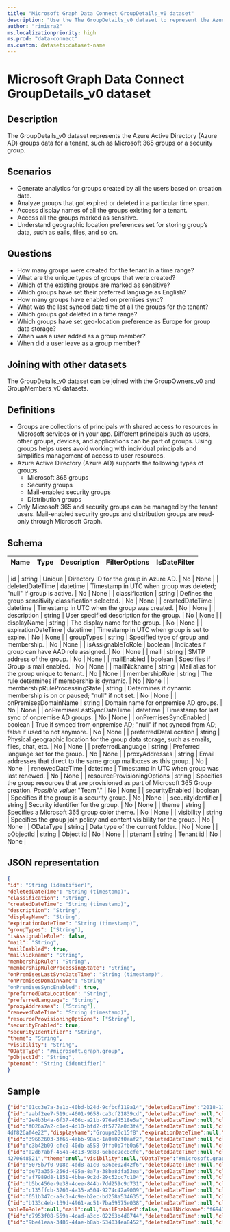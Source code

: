 ```yaml
---
title: "Microsoft Graph Data Connect GroupDetails_v0 dataset"
description: "Use the The GroupDetails_v0 dataset to represent the Azure Active Directory (Azure AD) groups data for a tenant."
author: "rimisra2"
ms.localizationpriority: high
ms.prod: "data-connect"
ms.custom: datasets:dataset-name
---
```


# Microsoft Graph Data Connect GroupDetails_v0 dataset

## Description

The GroupDetails_v0 dataset represents the Azure Active Directory (Azure AD) groups data for a tenant, such as Microsoft 365 groups or a security group. 

## Scenarios

- Generate analytics for groups created by all the users based on creation date.
- Analyze groups that got expired or deleted in a particular time span.
- Access display names of all the groups existing for a tenant.
- Access all the groups marked as sensitive.
- Understand geographic location preferences set for storing group’s data, such as eails, files, and so on.

## Questions

- How many groups were created for the tenant in a time range?
- What are the unique types of groups that were created?
- Which of the existing groups are marked as sensitive?
- Which groups have set their preferred language as English?
- How many groups have enabled on premises sync?
- What was the last synced date time of all the groups for the tenant?
- Which groups got deleted in a time range?
- Which groups have set geo-location preference as Europe for group data storage?
- When was a user added as a group member?
- When did a user leave as a group member?

## Joining with other datasets

The GroupDetails_v0 dataset can be joined with the GroupOwners_v0 and GroupMembers_v0 datasets.

## Definitions

- Groups are collections of principals with shared access to resources in Microsoft services or in your app. Different principals such as users, other groups, devices, and applications can be part of groups. Using groups helps users avoid working with individual principals and simplifies management of access to user resources.
- Azure Active Directory (Azure AD) supports the following types of groups.
  - Microsoft 365 groups
  - Security groups
  - Mail-enabled security groups
  - Distribution groups
- Only Microsoft 365 and security groups can be managed by the tenant users. Mail-enabled security groups and distribution groups are read-only through Microsoft Graph.


## Schema

|  Name  |  Type  |  Description  |  FilterOptions  |  IsDateFilter  | 
| ----------- | ----------- | ----------- | ----------- | ----------- |

| id  |	string  |	Unique | Directory ID for the group in Azure AD. |	No |	None |
| deletedDateTime |	datetime |	Timestamp in UTC when group was deleted; "null" if group is active. |	No |	None |
| classification |	string |	Defines the group sensitivity classification selected. |	No |	None |
| createdDateTime |	datetime |	Timestamp in UTC when the group was created. |	No |	None |
| description |	string |	User specified description for the group. |	No |	None |
| displayName |	string |	The display name for the group. |	No	| None |
| expirationDateTime |	datetime |	Timestamp in UTC when group is set to expire. |	No |	None |
| groupTypes |	string |	Specified type of group and membership. |	No |	None |
| isAssignableToRole |	boolean |	Indicates if group can have AAD role assigned. |	No |	None |
| mail |	string |	SMTP address of the group.  |	No |	None |
| mailEnabled |	boolean |	Specifies if Group is mail enabled. |	No |	None |
| mailNickname |	string |	Mail alias for the group unique to tenant. |	No |	None |
| membershipRule |	string |	The rule determines if membership is dynamic. |	No |	None |
| membershipRuleProcessingState |	string |	Determines if dynamic membership is on or paused; "null" if not set. | No |	None |
| onPremisesDomainName	| string |	Domain name for onpremise AD groups. |	No |	None |
| onPremisesLastSyncDateTime |	datetime |	Timestamp for last sync of onpremise AD groups.	| No |	None |
| onPremisesSyncEnabled |	boolean |	True if synced from onpremise AD; "null" if not synced from AD; false if used to not anymore. |	No | None |
| preferredDataLocation |	string |	Physical geographic location for the group data storage, such as emails, files, chat, etc. |	No |	None |
| preferredLanguage |	string |	Preferred language set for the group. |	No |	None |
| proxyAddresses |	string |	Email addresses that direct to the same group mailboxes as this group. |	No |	None |
| renewedDateTime |	datetime |	Timestamp in UTC when group was last renewed. |	No |	None |
| resourceProvisioningOptions |	string |	Specifies the group resources that are provisioned as part of Microsoft 365 Group creation. *Possible value:* \"Team\"." |	No |	None |
| securityEnabled |	boolean |	Specifies if the group is a security group. |	No |	None |
| securityIdentifier |	string |	Security identifier for the group. |	No |	None |
| theme	| string |	Specifies a Microsoft 365 group color theme. |	No |	None |
| visibility |	string |	Specifies the group join policy and content visibility for the group. |	No |	None |
| ODataType |	string |  	Data type of the current folder. |	No |	None |
| pObjectId |	string |  	Object id |	No |	None |
| ptenant |	string |  	Tenant id |	No |	None |

## JSON representation

```json
{
"id": "String (identifier)",
"deletedDateTime": "String (timestamp)",
"classification": "String",
"createdDateTime": "String (timestamp)",
"description": "String",
"displayName": "String",
"expirationDateTime": "String (timestamp)",
"groupTypes": ["String"],
"isAssignableRole": false,
"mail": "String",
"mailEnabled": true,
"mailNickname": "String",
"membershipRule": "String",
"membershipRuleProcessingState": "String",
"onPremisesLastSyncDateTime": "String (timestamp)",
"onPremisesDomainName": "String"
"onPremisesSyncEnabled": true,
"preferredDataLocation": "String",
"preferredLanguage": "String",
"proxyAddresses": ["String"],
"renewedDateTime": "String (timestamp)",
"resourceProvisioningOptions": ["String"],
"securityEnabled": true,
"securityIdentifier": "String",
"theme": "String",
"visibility": "String",
"ODataType": "#microsoft.graph.group",
"pObjectId": "String",
"ptenant": "String (identifier)"
}
```

## Sample 

```json 
{"id":"01cc3e7a-3e1b-40bd-b24d-9cfbcf119a14","deletedDateTime":"2018-11-07T14:37:21Z","classification":"Confidential","createdDateTime":"2021-10-20T07:30:46Z","description":null,"displayName":"DeniedUsersForSdfDvtGen2","expirationDateTime":"2021-10-12T08:38:59Z","groupTypes":[],"isAssignableToRole":”False”,"mail":"deniedusersforsdfdvtgen2@contosotest4.onmicrosoft.com","mailEnabled":true,"mailNickname":"deniedusersforsdfdvtgen2","membershipRule": "(user.userType -eq \"Guest\") or (user.extensionAttribute2 -in [\"50\",\"53\",\"90\",\"91\",\"92\",\"93\"])","membershipRuleProcessingState":”On”,"onPremisesDomainName":"redmond.corp.microsoft.com","onPremisesLastSyncDateTime": "2022-07-11T03:18:28Z","onPremisesSyncEnabled":”True”,"preferredDataLocation":”NAM”,"preferredLanguage":”En-US”,"proxyAddresses":["SMTP:deniedusersforsdfdvtgen2@contosotest4.onmicrosoft.com"],"renewedDateTime":"2021-10-20T07:30:46Z","resourceProvisioningOptions":[],"securityEnabled":true,"securityIdentifier":"S-1-12-1-30162554-1086144027-4221324722-345641423","theme":”Blue”,"visibility":null,"ODataType":"#microsoft.graph.group","pObjectId":"01cc3e7a-3e1b-40bd-b24d-9cfbcf119a14","ptenant":"537d6c63-efb6-4922-8643-17921eb1b0dd"}
{"id":"aabf2ee7-519c-4601-9658-ca3cf21839cd","deletedDateTime":null,"classification":null,"createdDateTime":"2021-03-31T19:23:26Z","description":null,"displayName":"AllowedUsersForPdtDvtUK","expirationDateTime":null,"groupTypes":[],"isAssignableToRole":null,"mail":"AllowedUsersForPdtDvtUK@contosotest4.onmicrosoft.com","mailEnabled":true,"mailNickname":"AllowedUsersForPdtDvtUK","membershipRule":null,"membershipRuleProcessingState":null,"onPremisesDomainName":null,"onPremisesLastSyncDateTime":null,"onPremisesSyncEnabled":null,"preferredDataLocation":null,"preferredLanguage":null,"proxyAddresses":["SMTP:AllowedUsersForPdtDvtUK@contosotest4.onmicrosoft.com"],"renewedDateTime":"2021-03-31T19:23:26Z","resourceProvisioningOptions":[],"securityEnabled":true,"securityIdentifier":"S-1-12-1-2864656103-1174491548-1019893910-3443071218","theme":null,"visibility":null,"ODataType":"#microsoft.graph.group","pObjectId":"aabf2ee7-519c-4601-9658-ca3cf21839cd","ptenant":"537d6c63-efb6-4922-8643-17921eb1b0dd"}
{"id":"2e4b3b4a-6f37-466c-a21b-976ad4518e5a","deletedDateTime":null,"classification":null,"createdDateTime":"2021-10-20T06:25:25Z","description":null,"displayName":"DeniedUsersForPdtDvtGen2","expirationDateTime":null,"groupTypes":[],"isAssignableToRole":null,"mail":"deniedusersforpdtdvtgen2@contosotest4.onmicrosoft.com","mailEnabled":true,"mailNickname":"deniedusersforpdtdvtgen2","membershipRule":null,"membershipRuleProcessingState":null,"onPremisesDomainName":null,"onPremisesLastSyncDateTime":null,"onPremisesSyncEnabled":null,"preferredDataLocation":null,"preferredLanguage":null,"proxyAddresses":["SMTP:deniedusersforpdtdvtgen2@contosotest4.onmicrosoft.com"],"renewedDateTime":"2021-10-20T06:25:25Z","resourceProvisioningOptions":[],"securityEnabled":true,"securityIdentifier":"S-1-12-1-776682314-1181511479-1788287906-1519276500","theme":null,"visibility":null,"ODataType":"#microsoft.graph.group","pObjectId":"2e4b3b4a-6f37-466c-a21b-976ad4518e5a","ptenant":"537d6c63-efb6-4922-8643-17921eb1b0dd"}
{"id":"f026a7a2-c1ed-4d10-bfd2-df5772a0d3f4","deletedDateTime":null,"classification":null,"createdDateTime":"2018-07-16T12:18:55Z","description":"Groupa20c15f8-d466-4ad3-a650-
4df826af4e22","displayName":"Groupa20c15f8","expirationDateTime":null,"groupTypes":["Unified"],"isAssignableToRole":null,"mail":"groupa20c15f8@contosotest4.onmicrosoft.com","mailEnabled":true,"mailNickname":"groupa20c15f8","membershipRule":null,"membershipRuleProcessingState":null,"onPremisesDomainName":null,"onPremisesLastSyncDateTime":null,"onPremisesSyncEnabled":null,"preferredDataLocation":null,"preferredLanguage":null,"proxyAddresses":["SPO:SPO_70e575f2-820c-4da1-832b-2118c56a4be8@SPO_537d6c63-efb6-4922-8643-17921eb1b0dd","SMTP:groupa20c15f8@contosotest4.onmicrosoft.com"],"renewedDateTime":"2018-07-16T12:18:55Z","resourceProvisioningOptions":[],"securityEnabled":false,"securityIdentifier":"S-1-12-1-4029065122-1292943853-1474286271-4107509874","theme":null,"visibility":"Public","ODataType":"#microsoft.graph.group","pObjectId":"f026a7a2-c1ed-4d10-bfd2-df5772a0d3f4","ptenant":"537d6c63-efb6-4922-8643-17921eb1b0dd"}
{"id":"39662603-3f65-4abb-98ac-1a0a02f0aaf2","deletedDateTime":null,"classification":null,"createdDateTime":"2018-05-01T18:38:03Z","description":null,"displayName":"testDl","expirationDateTime":null,"groupTypes":[],"isAssignableToRole":null,"mail":"testdl@contosotest4.onmicrosoft.com","mailEnabled":true,"mailNickname":"testDl","membershipRule":null,"membershipRuleProcessingState":null,"onPremisesDomainName":null,"onPremisesLastSyncDateTime":null,"onPremisesSyncEnabled":null,"preferredDataLocation":null,"preferredLanguage":null,"proxyAddresses":["SMTP:testdl@contosotest4.onmicrosoft.com"],"renewedDateTime":"2018-05-01T18:38:03Z","resourceProvisioningOptions":[],"securityEnabled":false,"securityIdentifier":"S-1-12-1-962995715-1253785445-169520280-4071288834","theme":null,"visibility":null,"ODataType":"#microsoft.graph.group","pObjectId":"39662603-3f65-4abb-98ac-1a0a02f0aaf2","ptenant":"537d6c63-efb6-4922-8643-17921eb1b0dd"}
{"id":"c3b42b09-cfc0-40db-a558-9ffa0b7fb0a6","deletedDateTime":null,"classification":null,"createdDateTime":"2019-06-11T00:15:08Z","description":null,"displayName":"AllowedUsersForPdtDvt","expirationDateTime":null,"groupTypes":[],"isAssignableToRole":null,"mail":"allowedusersforpdtdvt@contosotest4.onmicrosoft.com","mailEnabled":true,"mailNickname":"allowedusersforpdtdvt","membershipRule":null,"membershipRuleProcessingState":null,"onPremisesDomainName":null,"onPremisesLastSyncDateTime":null,"onPremisesSyncEnabled":null,"preferredDataLocation":null,"preferredLanguage":null,"proxyAddresses":["SMTP:allowedusersforpdtdvt@contosotest4.onmicrosoft.com"],"renewedDateTime":"2019-06-11T00:15:08Z","resourceProvisioningOptions":[],"securityEnabled":true,"securityIdentifier":"S-1-12-1-3283364617-1088147392-4204746917-2796584715","theme":null,"visibility":null,"ODataType":"#microsoft.graph.group","pObjectId":"c3b42b09-cfc0-40db-a558-9ffa0b7fb0a6","ptenant":"537d6c63-efb6-4922-8643-17921eb1b0dd"}
{"id":"a2db7abf-454a-4d13-9d88-6ebec9ec8cfe","deletedDateTime":null,"classification":null,"createdDateTime":"2019-06-10T20:49:53Z","description":null,"displayName":"AllowedUsersForSdfDvt","expirationDateTime":null,"groupTypes":[],"isAssignableToRole":null,"mail":"allowedusersforsdfdvt@contosotest4.onmicrosoft.com","mailEnabled":true,"mailNickname":"allowedusersforsdfdvt","membershipRule":null,"membershipRuleProcessingState":null,"onPremisesDomainName":null,"onPremisesLastSyncDateTime":null,"onPremisesSyncEnabled":null,"preferredDataLocation":null,"preferredLanguage":null,"proxyAddresses":["SMTP:allowedusersforsdfdvt@contosotest4.onmicrosoft.com"],"renewedDateTime":"2019-06-10T20:49:53Z","resourceProvisioningOptions":[],"securityEnabled":true,"securityIdentifier":"S-1-12-1-2732292799-1293108554-3194914973-
4270648521","theme":null,"visibility":null,"ODataType":"#microsoft.graph.group","pObjectId":"a2db7abf-454a-4d13-9d88-6ebec9ec8cfe","ptenant":"537d6c63-efb6-4922-8643-17921eb1b0dd"}
{"id":"5075b7f0-918c-4dd8-a1c0-636ee02d42f6","deletedDateTime":null,"classification":null,"createdDateTime":"2018-06-13T04:06:23Z","description":"Contoso AI","displayName":"Contoso AI","expirationDateTime":null,"groupTypes":["Unified"],"isAssignableToRole":null,"mail":"Contosoai@contosotest4.onmicrosoft.com","mailEnabled":true,"mailNickname":"Contosoai","membershipRule":null,"membershipRuleProcessingState":null,"onPremisesDomainName":null,"onPremisesLastSyncDateTime":null,"onPremisesSyncEnabled":null,"preferredDataLocation":null,"preferredLanguage":null,"proxyAddresses":["SPO:SPO_52dc6520-f9b8-4d5c-b9f5-d6f1a5787bac@SPO_537d6c63-efb6-4922-8643-17921eb1b0dd","SMTP:Contosoai@contosotest4.onmicrosoft.com"],"renewedDateTime":"2018-06-13T04:06:23Z","resourceProvisioningOptions":[],"securityEnabled":false,"securityIdentifier":"S-1-12-1-1349892080-1306038668-1852031137-4131532256","theme":null,"visibility":"Public","ODataType":"#microsoft.graph.group","pObjectId":"5075b7f0-918c-4dd8-a1c0-636ee02d42f6","ptenant":"537d6c63-efb6-4922-8643-17921eb1b0dd"}
{"id":"de73a355-256d-495a-8a7a-38ba8dfa53ea","deletedDateTime":null,"classification":null,"createdDateTime":"2021-08-11T21:06:04Z","description":"Archimedes PPETesting from MGDC","displayName":"Archimedes-PPETest","expirationDateTime":null,"groupTypes":["Unified"],"isAssignableToRole":null,"mail":"Archimedes-PPETest@contosotest4.onmicrosoft.com","mailEnabled":true,"mailNickname":"Archimedes-PPETest","membershipRule":null,"membershipRuleProcessingState":null,"onPremisesDomainName":null,"onPremisesLastSyncDateTime":null,"onPremisesSyncEnabled":null,"preferredDataLocation":null,"preferredLanguage":null,"proxyAddresses":["SPO:SPO_baf83fa9-a504-45e4-889b-9e2449c4f06d@SPO_537d6c63-efb6-4922-8643-17921eb1b0dd","SMTP:Archimedes-PPETest@contosotest4.onmicrosoft.com"],"renewedDateTime":"2021-08-11T21:06:04Z","resourceProvisioningOptions":[],"securityEnabled":false,"securityIdentifier":"S-1-12-1-3732120405-1230644589-3124263562-3931372173","theme":null,"visibility":"Private","ODataType":"#microsoft.graph.group","pObjectId":"de73a355-256d-495a-8a7a-38ba8dfa53ea","ptenant":"537d6c63-efb6-4922-8643-17921eb1b0dd"}
{"id":"af7989d8-1851-4bba-9c2d-29c52cc7c104","deletedDateTime":null,"classification":null,"createdDateTime":"2019-06-08T01:04:38Z","description":null,"displayName":"DeniedUsersForPdtDvt","expirationDateTime":null,"groupTypes":["Unified"],"isAssignableToRole":null,"mail":"DeniedUsersForPdtDvt@contosotest4.onmicrosoft.com","mailEnabled":true,"mailNickname":"DeniedUsersForPdtDvt","membershipRule":null,"membershipRuleProcessingState":null,"onPremisesDomainName":null,"onPremisesLastSyncDateTime":null,"onPremisesSyncEnabled":null,"preferredDataLocation":null,"preferredLanguage":null,"proxyAddresses":["SPO:SPO_3ccfe57a-fc3c-44f6-ba14-ff76267ff49a@SPO_537d6c63-efb6-4922-8643-17921eb1b0dd","SMTP:DeniedUsersForPdtDvt@contosotest4.onmicrosoft.com"],"renewedDateTime":"2019-06-08T01:04:38Z","resourceProvisioningOptions":[],"securityEnabled":true,"securityIdentifier":"S-1-12-1-2943977944-1270487121-3307810204-79808300","theme":null,"visibility":"Public","ODataType":"#microsoft.graph.group","pObjectId":"af7989d8-1851-4bba-9c2d-29c52cc7c104","ptenant":"537d6c63-efb6-4922-8643-17921eb1b0dd"}
{"id":"b5bc456e-9e38-4cee-844b-7dd259c9d731","deletedDateTime":null,"classification":null,"createdDateTime":"2021-04-08T17:32:17Z","description":null,"displayName":"AllowedUsersForPDTGen2","expirationDateTime":null,"groupTypes":[],"isAssignableToRole":null,"mail":"AllowedUsersForPDTGen2@contosotest4.onmicrosoft.com","mailEnabled":true,"mailNickname":"AllowedUsersForPDTGen2","membershipRule":null,"membershipRuleProcessingState":null,"onPremisesDomainName":null,"onPremisesLastSyncDateTime":null,"onPremisesSyncEnabled":null,"preferredDataLocation":null,"preferredLanguage":null,"proxyAddresses":["SMTP:AllowedUsersForPDTGen2@contosotest4.onmicrosoft.com"],"renewedDateTime":"2021-04-08T17:32:17Z","resourceProvisioningOptions":[],"securityEnabled":true,"securityIdentifier":"S-1-12-1-3049014638-1290706488-3531426692-836225369","theme":null,"visibility":null,"ODataType":"#microsoft.graph.group","pObjectId":"b5bc456e-9e38-4cee-844b-7dd259c9d731","ptenant":"537d6c63-efb6-4922-8643-17921eb1b0dd"}
{"id":"c135ffcb-3760-4a35-a504-9274c42a9009","deletedDateTime":null,"classification":null,"createdDateTime":"2021-10-28T20:48:02Z","description":null,"displayName":"DeniedUsersForPdtDvtMailEnabled","expirationDateTime":null,"groupTypes":[],"isAssignableToRole":null,"mail":"DeniedUsersForPdtDvtMailEnabled@contosotest4.onmicrosoft.com","mailEnabled":true,"mailNickname":"DeniedUsersForPdtDvtMailEnabled","membershipRule":null,"membershipRuleProcessingState":null,"onPremisesDomainName":null,"onPremisesLastSyncDateTime":null,"onPremisesSyncEnabled":null,"preferredDataLocation":null,"preferredLanguage":null,"proxyAddresses":["SMTP:DeniedUsersForPdtDvtMailEnabled@contosotest4.onmicrosoft.com"],"renewedDateTime":"2021-10-28T20:48:02Z","resourceProvisioningOptions":[],"securityEnabled":true,"securityIdentifier":"S-1-12-1-3241541579-1245001568-1955726501-160443076","theme":null,"visibility":null,"ODataType":"#microsoft.graph.group","pObjectId":"c135ffcb-3760-4a35-a504-9274c42a9009","ptenant":"537d6c63-efb6-4922-8643-17921eb1b0dd"}
{"id":"651b347c-a8c3-4c9e-b2ec-bd258a534635","deletedDateTime":null,"classification":null,"createdDateTime":"2021-08-11T22:00:42Z","description":"Test Archimedes ODSP Dataset","displayName":"Test Archimedes ODSP Dataset","expirationDateTime":null,"groupTypes":["Unified"],"isAssignableToRole":null,"mail":"TestArchimedesODSPDataset@contosotest4.onmicrosoft.com","mailEnabled":true,"mailNickname":"TestArchimedesODSPDataset","membershipRule":null,"membershipRuleProcessingState":null,"onPremisesDomainName":null,"onPremisesLastSyncDateTime":null,"onPremisesSyncEnabled":null,"preferredDataLocation":null,"preferredLanguage":null,"proxyAddresses":["SPO:SPO_94cbccb4-f936-4985-a2e5-97354ff26144@SPO_537d6c63-efb6-4922-8643-17921eb1b0dd","SMTP:TestArchimedesODSPDataset@contosotest4.onmicrosoft.com"],"renewedDateTime":"2021-08-11T22:00:42Z","resourceProvisioningOptions":[],"securityEnabled":false,"securityIdentifier":"S-1-12-1-1696281724-1285466307-633203890-893801354","theme":null,"visibility":"Private","ODataType":"#microsoft.graph.group","pObjectId":"651b347c-a8c3-4c9e-b2ec-bd258a534635","ptenant":"537d6c63-efb6-4922-8643-17921eb1b0dd"}
{"id":"b133c4eb-139d-4961-ac51-7ba59575e038","deletedDateTime":null,"classification":null,"createdDateTime":"2020-07-24T21:48:49Z","description":"Denied users mail enabled sec group for pdt dvt ","displayName":"DeniedUsersGroupForPDTDvt","expirationDateTime":null,"groupTypes":[],"isAssig
nableToRole":null,"mail":null,"mailEnabled":false,"mailNickname":"f6943c53-7","membershipRule":null,"membershipRuleProcessingState":null,"onPremisesDomainName":null,"onPremisesLastSyncDateTime":null,"onPremisesSyncEnabled":null,"preferredDataLocation":null,"preferredLanguage":null,"proxyAddresses":[],"renewedDateTime":"2020-07-24T21:48:49Z","resourceProvisioningOptions":[],"securityEnabled":true,"securityIdentifier":"S-1-12-1-2972959979-1231098781-2776322476-954234261","theme":null,"visibility":null,"ODataType":"#microsoft.graph.group","pObjectId":"b133c4eb-139d-4961-ac51-7ba59575e038","ptenant":"537d6c63-efb6-4922-8643-17921eb1b0dd"}
{"id":"c7953f08-559a-4cad-a3cc-02263b4d8744","deletedDateTime":null,"classification":null,"createdDateTime":"2018-06-08T04:10:43Z","description":"Test Public Group","displayName":"Test Public Group","expirationDateTime":null,"groupTypes":["Unified"],"isAssignableToRole":null,"mail":"testpublicgroup@contosotest4.onmicrosoft.com","mailEnabled":true,"mailNickname":"testpublicgroup","membershipRule":null,"membershipRuleProcessingState":null,"onPremisesDomainName":null,"onPremisesLastSyncDateTime":null,"onPremisesSyncEnabled":null,"preferredDataLocation":null,"preferredLanguage":null,"proxyAddresses":["SPO:SPO_b380372d-0b1c-4cd3-b71f-1c8f9a914308@SPO_537d6c63-efb6-4922-8643-17921eb1b0dd","SMTP:testpublicgroup@contosotest4.onmicrosoft.com"],"renewedDateTime":"2018-06-08T04:10:43Z","resourceProvisioningOptions":[],"securityEnabled":false,"securityIdentifier":"S-1-12-1-3348446984-1286428058-637717667-1149717819","theme":null,"visibility":"Public","ODataType":"#microsoft.graph.group","pObjectId":"c7953f08-559a-4cad-a3cc-02263b4d8744","ptenant":"537d6c63-efb6-4922-8643-17921eb1b0dd"}
{"id":"9be41eaa-3486-44ae-b8ab-534034ea8452","deletedDateTime":null,"classification":null,"createdDateTime":"2021-04-30T21:46:26Z","description":null,"displayName":"Test-For-AdminPortal","expirationDateTime":null,"groupTypes":[],"isAssignableToRole":null,"mail":"Test-For-AdminPortal@contosotest4.onmicrosoft.com","mailEnabled":true,"mailNickname":"Test-For-AdminPortal","membershipRule":null,"membershipRuleProcessingState":null,"onPremisesDomainName":null,"onPremisesLastSyncDateTime":null,"onPremisesSyncEnabled":null,"preferredDataLocation":null,"preferredLanguage":null,"proxyAddresses":["SMTP:Test-For-AdminPortal@contosotest4.onmicrosoft.com"],"renewedDateTime":"2021-04-30T21:46:26Z","resourceProvisioningOptions":[],"securityEnabled":true,"securityIdentifier":"S-1-12-1-2615418538-1152267398-1079225272-1384442420","theme":null,"visibility":null,"ODataType":"#microsoft.graph.group","pObjectId":"9be41eaa-3486-44ae-b8ab-534034ea8452","ptenant":"537d6c63-efb6-4922-8643-17921eb1b0dd"}
```

